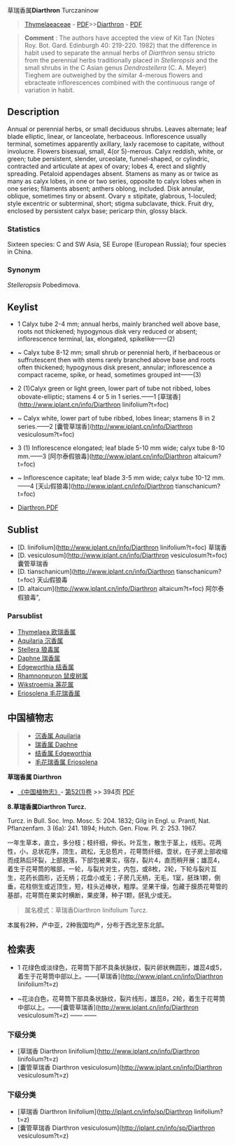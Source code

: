 草瑞香属**Diarthron** Turczaninow

> [Thymelaeaceae](http://www.iplant.cn/info/Thymelaeaceae?t=foc) - [PDF](http://www.iplant.cn/foc/pdf/Thymelaeaceae.pdf)>>[Diarthron](http://www.iplant.cn/info/Diarthron?t=foc) - [PDF](http://www.iplant.cn/foc/pdf/Diarthron.pdf)

> **Comment** : 
> The authors have accepted the view of Kit Tan (Notes Roy. Bot. Gard. Edinburgh 40: 219-220. 1982) that the difference in habit used to separate the annual herbs of *Diarthron* sensu stricto from the perennial herbs traditionally placed in *Stelleropsis* and the small shrubs in the C Asian genus *Dendrostellera* (C. A. Meyer) Tieghem are outweighed by the similar 4-merous flowers and ebracteate inflorescences combined with the continuous range of variation in habit.

## Description

Annual or perennial herbs, or small deciduous shrubs. Leaves alternate; leaf blade elliptic, linear, or lanceolate, herbaceous. Inflorescence usually terminal, sometimes apparently axillary, laxly racemose to capitate, without involucre. Flowers bisexual, small, 4(or 5)-merous. Calyx reddish, white, or green; tube persistent, slender, urceolate, funnel-shaped, or cylindric, contracted and articulate at apex of ovary; lobes 4, erect and slightly spreading. Petaloid appendages absent. Stamens as many as or twice as many as calyx lobes, in one or two series, opposite to calyx lobes when in one series; filaments absent; anthers oblong, included. Disk annular, oblique, sometimes tiny or absent. Ovary ± stipitate, glabrous, 1-loculed; style excentric or subterminal, short; stigma subclavate, thick. Fruit dry, enclosed by persistent calyx base; pericarp thin, glossy black.

### Statistics
Sixteen species: C and SW Asia, SE Europe (European Russia); four species in China.

### Synonym
*Stelleropsis* Pobedimova.

## Keylist

* 1 Calyx tube 2-4 mm; annual herbs, mainly branched well above base, roots not thickened; hypogynous disk very reduced or absent; inflorescence terminal, lax, elongated, spikelike——(2)
* ~ Calyx tube 8-12 mm; small shrub or perennial herb, if herbaceous or suffrutescent then with stems rarely branched above base and roots often thickened; hypogynous disk present, annular; inflorescence a compact raceme, spike, or head, sometimes grouped int——(3)

* 2 (1)Calyx green or light green, lower part of tube not ribbed, lobes obovate-elliptic; stamens 4 or 5 in 1 series.——1 [草瑞香](http://www.iplant.cn/info/Diarthron linifolium?t=foc)
* ~ Calyx white, lower part of tube ribbed, lobes linear; stamens 8 in 2 series.——2 [囊管草瑞香](http://www.iplant.cn/info/Diarthron vesiculosum?t=foc)

* 3 (1) Inflorescence elongated; leaf blade 5-10 mm wide; calyx tube 8-10 mm.——3 [阿尔泰假狼毒](http://www.iplant.cn/info/Diarthron altaicum?t=foc)
* ~ Inflorescence capitate; leaf blade 3-5 mm wide; calyx tube 10-12 mm.——4 [天山假狼毒](http://www.iplant.cn/info/Diarthron tianschanicum?t=foc)

* [Diarthron.PDF](http://www.iplant.cn/foc/pdf/Diarthron.pdf)

## Sublist

* [D.  linifolium](http://www.iplant.cn/info/Diarthron linifolium?t=foc)
 草瑞香
* [D.  vesiculosum](http://www.iplant.cn/info/Diarthron vesiculosum?t=foc)
 囊管草瑞香
* [D.  tianschanicum](http://www.iplant.cn/info/Diarthron tianschanicum?t=foc)
 天山假狼毒
* [D.  altaicum](http://www.iplant.cn/info/Diarthron altaicum?t=foc) 阿尔泰假狼毒",

### Parsublist

* [Thymelaea  欧瑞香属](http://www.iplant.cn/info/Thymelaea?t=foc)
* [Aquilaria  沉香属](http://www.iplant.cn/info/Aquilaria?t=foc)
* [Stellera  狼毒属](http://www.iplant.cn/info/Stellera?t=foc)
* [Daphne  瑞香属](http://www.iplant.cn/info/Daphne?t=foc)
* [Edgeworthia  结香属](http://www.iplant.cn/info/Edgeworthia?t=foc)
* [Rhamnoneuron  鼠皮树属](http://www.iplant.cn/info/Rhamnoneuron?t=foc)
* [Wikstroemia  荛花属](http://www.iplant.cn/info/Wikstroemia?t=foc)
* [Eriosolena  毛花瑞香属](http://www.iplant.cn/info/Eriosolena?t=foc)

## 中国植物志

> * [沉香属  Aquilaria](Aquilaria-沉香属.md)
> * [瑞香属  Daphne](http://www.iplant.cn/info/Daphne?t=z)
> * [结香属  Edgeworthia](http://www.iplant.cn/info/Edgeworthia?t=z)
> * [毛花瑞香属  Eriosolena](http://www.iplant.cn/info/Eriosolena?t=z)

**草瑞香属 Diarthron**

* [《中国植物志》](http://www.iplant.cn/frps)- [第52(1)卷](http://www.iplant.cn/frps/vol/52(1)) >> 394页 [PDF](http://www.iplant.cn/frps/pdf/52(1)/394y.pdf)

**8.草瑞香属Diarthron Turcz.**

Turcz. in Bull. Soc. Imp. Mosc. 5: 204. 1832; Gilg in Engl. u. Prantl, Nat. Pflanzenfam. 3 (6a): 241. 1894; Hutch. Gen. Flow. Pl. 2: 253. 1967.

一年生草本，直立，多分枝；枝纤细，伸长。叶互生，散生于茎上，线形。花两性，小，总状花序，顶生，疏松，无总苞片，花萼筒纤细，壶状，在子房上部收缩而成熟后环裂，上部脱落，下部包被果实，宿存，裂片4，直而稍开展；雄蕊4，着生于花萼筒的喉部，一轮，与裂片对生，内包，或8枚，2轮，下轮与裂片互生，花药长圆形，近无柄；花盘小或无；子房几无柄，无毛，1室，胚珠1颗，倒垂，花柱侧生或近顶生，短，柱头近棒状，粗厚。坚果干燥，包藏于膜质花萼管的基部，花萼筒在果实时横断，果皮薄，种子1颗，胚乳少或无。

> 属名模式：草瑞香Diarthron linifolium Turcz.

本属有2种，产中亚，2种我国均产，分布于西北至东北部。

## 检索表

* 1 花绿色或淡绿色，花萼筒下部不具条状脉纹，裂片卵状椭圆形，雄蕊4或5，着生于花萼筒中部以上。——[草瑞香](http://www.iplant.cn/info/Diarthron linifolium?t=z)

* ~花淡白色，花萼筒下部具条状脉纹，裂片线形，雄蕊8，2轮，着生于花萼筒中部以上。——[囊管草瑞香](http://www.iplant.cn/info/Diarthron vesiculosum?t=z)</td></tr><tr><td>&nbsp;——&nbsp;——&nbsp;</td></tr>
### 下级分类
* [草瑞香  Diarthron linifolium](http://www.iplant.cn/info/Diarthron linifolium?t=z)
* [囊管草瑞香  Diarthron vesiculosum](http://www.iplant.cn/info/Diarthron vesiculosum?t=z)

### 下级分类
* [草瑞香  Diarthron linifolium](http://iplant.cn/info/sp/Diarthron linifolium?t=z)
* [囊管草瑞香  Diarthron vesiculosum](http://iplant.cn/info/sp/Diarthron vesiculosum?t=z)
